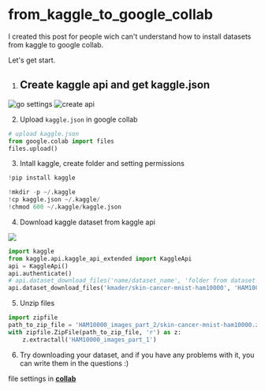 # from_kaggle_to_google_collab
I created this post for people wich can't understand how to install datasets from kaggle to google collab.

Let's get start.

1. ## Create kaggle api and get kaggle.json

![go settings](https://i.ibb.co/K24CXJf/Screenshot-107.png)
![create api](https://i.ibb.co/x3zywVh/Screenshot-108.png)

2. Upload `kaggle.json` in google collab

```python
# upload kaggle.json
from google.colab import files
files.upload()
```

3. Intall kaggle, create folder and setting permissions

```python
!pip install kaggle

!mkdir -p ~/.kaggle
!cp kaggle.json ~/.kaggle/
!chmod 600 ~/.kaggle/kaggle.json
```

4. Download kaggle dataset from kaggle api

![](https://i.ibb.co/qmgWVLJ/Screenshot-109.png)

```python
import kaggle
from kaggle.api.kaggle_api_extended import KaggleApi
api = KaggleApi()
api.authenticate()
# api.dataset_download_files('name/dataset_name', 'folder from dataset kaggle (from data explorer)')
api.dataset_download_files('kmader/skin-cancer-mnist-ham10000', 'HAM10000_images_part_2')
```

5. Unzip files

```python
import zipfile
path_to_zip_file = 'HAM10000_images_part_2/skin-cancer-mnist-ham10000.zip'
with zipfile.ZipFile(path_to_zip_file, 'r') as z:
    z.extractall('HAM10000_images_part_1')
```

6. Try downloading your dataset, and if you have any problems with it, you can write them in the questions :)

file settings in **[collab](https://colab.research.google.com/drive/1AcjQi-xzS1m_3dvSYJFoemJRo5KQH1a2?usp=sharing)**
